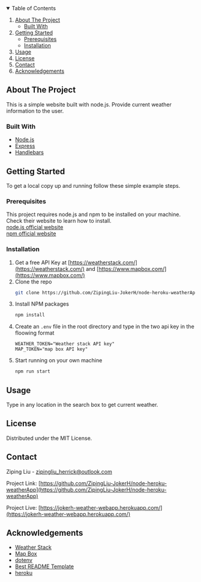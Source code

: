 <!-- TABLE OF CONTENTS -->
<details open="open">
  <summary>Table of Contents</summary>
  <ol>
    <li>
      <a href="#about-the-project">About The Project</a>
      <ul>
        <li><a href="#built-with">Built With</a></li>
      </ul>
    </li>
    <li>
      <a href="#getting-started">Getting Started</a>
      <ul>
        <li><a href="#prerequisites">Prerequisites</a></li>
        <li><a href="#installation">Installation</a></li>
      </ul>
    </li>
    <li><a href="#usage">Usage</a></li>
    <li><a href="#license">License</a></li>
    <li><a href="#contact">Contact</a></li>
    <li><a href="#acknowledgements">Acknowledgements</a></li>
  </ol>
</details>

<!-- ABOUT THE PROJECT -->

## About The Project

This is a simple website built with node.js. Provide current weather information to the user.

### Built With

- [Node.js](https://nodejs.org/en/)
- [Express](https://expressjs.com/)
- [Handlebars](https://handlebarsjs.com/)

<!-- GETTING STARTED -->

## Getting Started

To get a local copy up and running follow these simple example steps.

### Prerequisites

This project requires node.js and npm to be installed on your machine. Check their website to learn how to install.  
[node.js official website](https://nodejs.org/en/)  
[npm official website](https://www.npmjs.com/get-npm)

### Installation

1. Get a free API Key at [https://weatherstack.com/](https://weatherstack.com/) and [https://www.mapbox.com/](https://www.mapbox.com/)
1. Clone the repo
   ```sh
   git clone https://github.com/ZipingLiu-JokerH/node-heroku-weatherApp.git
   ```
1. Install NPM packages
   ```sh
   npm install
   ```
1. Create an `.env` file in the root directory and type in the two api key in the floowing format
   ```JS
   WEATHER_TOKEN="Weather stack API key"
   MAP_TOKEN="map box API key"
   ```
1. Start running on your own machine
   ```sh
   npm run start
   ```

<!-- USAGE EXAMPLES -->

## Usage

Type in any location in the search box to get current weather.

<!-- LICENSE -->

## License

Distributed under the MIT License.

<!-- CONTACT -->

## Contact

Ziping Liu - zipingliu_herrick@outlook.com

Project Link: [https://github.com/ZipingLiu-JokerH/node-heroku-weatherApp](https://github.com/ZipingLiu-JokerH/node-heroku-weatherApp)

Project Live: [https://jokerh-weather-webapp.herokuapp.com/](https://jokerh-weather-webapp.herokuapp.com/)

<!-- ACKNOWLEDGEMENTS -->

## Acknowledgements

- [Weather Stack](https://weatherstack.com/)
- [Map Box](https://www.mapbox.com/)
- [dotenv](https://www.npmjs.com/package/dotenv)
- [Best README Template](https://github.com/othneildrew/Best-README-Template)
- [heroku](https://www.heroku.com/)

